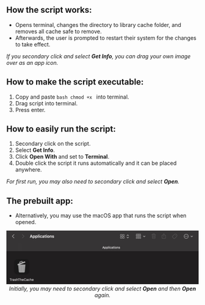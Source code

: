 ## How the script works:

- Opens terminal, changes the directory to library cache folder, and removes all cache safe to remove.
- Afterwards, the user is prompted to restart their system for the changes to take effect.

<em>If you secondary click and select <strong>Get Info</strong>, you can drag your own image over as an app icon.</em>

## How to make the script executable:

1. Copy and paste `bash chmod +x ` into terminal.
2. Drag script into terminal.
3. Press enter.

## How to easily run the script:

1. Secondary click on the script.
2. Select **Get Info**.
3. Click **Open With** and set to **Terminal**.
4. Double click the script it runs automatically and it can be placed anywhere.

<em>For first run, you may also need to secondary click and select <strong>Open</strong>.</em>

## The prebuilt app:

- Alternatively, you may use the macOS app that runs the script when opened.

<p align="center"><img src= README.jpg width="700"><br>
<em>Initially, you may need to secondary click and select <strong>Open</strong> and then <strong>Open</strong> again.</em></p>
